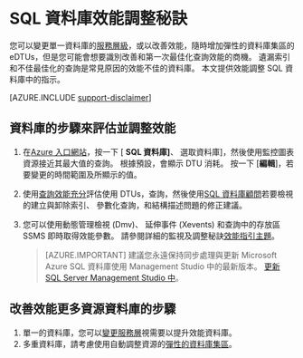 <properties
    pageTitle="SQL 資料庫效能調整秘訣 |Microsoft Azure"
    description="效能調整 Azure SQL 資料庫中透過評估和改進的秘訣。"
    services="sql-database"
    documentationCenter=""
    authors="v-shysun"
    manager="felixwu"
    editor=""
    keywords="sql 效能調整，資料庫效能調整，sql 效能調整秘訣，sql 資料庫效能調整"/>

<tags
    ms.service="sql-database"
    ms.workload="data-management"
    ms.tgt_pltfrm="na"
    ms.devlang="na"
    ms.topic="article"
    ms.date="09/13/2016"
    ms.author="v-shysun"/>

# <a name="sql-database-performance-tuning-tips"></a>SQL 資料庫效能調整秘訣
您可以變更單一資料庫的[服務層級](sql-database-service-tiers.md)，或以改善效能，隨時增加彈性的資料庫集區的 eDTUs，但是您可能會想要識別改善和第一次最佳化查詢效能的商機。 遺漏索引和不佳最佳化的查詢是常見原因的效能不佳的資料庫。 本文提供效能調整 SQL 資料庫中的指示。

[AZURE.INCLUDE [support-disclaimer](../../includes/support-disclaimer.md)]

## <a name="steps-to-evaluate-and-tune-database-performance"></a>資料庫的步驟來評估並調整效能
1.  在[Azure 入口網站](https://portal.azure.com)，按一下 [ **SQL 資料庫]**、 選取資料庫]，然後使用監控圖表資源接近其最大值的查詢。 根據預設，會顯示 DTU 消耗。 按一下 [**編輯**]，若要變更的時間範圍及所顯示的值。
2.  使用[查詢效能充分](sql-database-query-performance.md)評估使用 DTUs，查詢，然後使用[SQL 資料庫顧問](sql-database-advisor.md)若要檢視的建立與卸除索引、 參數化查詢，和結構描述問題的修正建議。
3.  您可以使用動態管理檢視 (Dmv)、 延伸事件 (Xevents) 和查詢中的存放區 SSMS 即時取得效能參數。 請參閱詳細的監視及調整秘訣[效能指引主題](sql-database-performance-guidance.md)。


    > [AZURE.IMPORTANT] 建議您永遠保持同步處理與更新 Microsoft Azure SQL 資料庫使用 Management Studio 中的最新版本。 [更新 SQL Server Management Studio 中](https://msdn.microsoft.com/library/mt238290.aspx)。


## <a name="steps-to-improve-database-performance-with-more-resources"></a>改善效能更多資源資料庫的步驟
1.  單一的資料庫，您可以[變更服務層](sql-database-scale-up.md)視需要以提升效能資料庫。
2.  多重資料庫，請考慮使用自動調整資源的[彈性的資料庫集區](sql-database-elastic-pool-guidance.md)。
